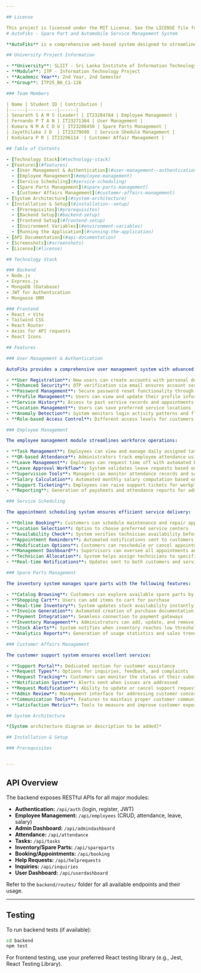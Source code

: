 ```yaml
---

## License

This project is licensed under the MIT License. See the LICENSE file for details.
# AutoFiks - Spare Part and Automobile Service Management System

**AutoFiks** is a comprehensive web-based system designed to streamline automobile service center operations, spare parts inventory management, and customer service interactions. The platform connects customers, employees, and administrators in a seamless digital environment, enhancing operational efficiency and customer satisfaction.

## University Project Information

- **University**: SLIIT - Sri Lanka Institute of Information Technology
- **Module**: ITP - Information Technology Project
- **Academic Year**: 2nd Year, 2nd Semester
- **Group**: ITP25_B6_C1-128

### Team Members

| Name | Student ID | Contribution |
|------|-----------|------|
| Senarath S A M S (Leader) | IT23284784 | Employee Management |
| Fernando P T A N | IT23271364 | User Management |
| Kumara N M A C D U | IT23286450 | Spare Parts Management |
| Jayathilake J D  | IT23279698  | Service Shedule Management |
| Kodikara P R | IT23296114  | Customer Affair Management |

## Table of Contents

- [Technology Stack](#technology-stack)
- [Features](#features)
  - [User Management & Authentication](#user-management--authentication)
  - [Employee Management](#employee-management)
  - [Service Scheduling](#service-scheduling)
  - [Spare Parts Management](#spare-parts-management)
  - [Customer Affairs Management](#customer-affairs-management)
- [System Architecture](#system-architecture)
- [Installation & Setup](#installation--setup)
  - [Prerequisites](#prerequisites)
  - [Backend Setup](#backend-setup)
  - [Frontend Setup](#frontend-setup)
  - [Environment Variables](#environment-variables)
  - [Running the Application](#running-the-application)
- [API Documentation](#api-documentation)
- [Screenshots](#screenshots)
- [License](#license)

## Technology Stack

### Backend
- Node.js
- Express.js
- MongoDB (Database)
- JWT for Authentication
- Mongoose ORM

### Frontend
- React + Vite
- Tailwind CSS
- React Router
- Axios for API requests
- React Icons

## Features

### User Management & Authentication

AutoFiks provides a comprehensive user management system with advanced security features:

- **User Registration**: New users can create accounts with personal details including name, email, phone number, and address
- **Enhanced Security**: OTP verification via email ensures account security
- **Password Management**: Secure password reset functionality through email verification
- **Profile Management**: Users can view and update their profile information
- **Service History**: Access to past service records and appointments
- **Location Management**: Users can save preferred service locations
- **Anomaly Detection**: System monitors login activity patterns and flags suspicious behavior
- **Role-based Access Control**: Different access levels for customers, employees, and administrators

### Employee Management

The employee management module streamlines workforce operations:

- **Task Management**: Employees can view and manage daily assigned tasks
- **QR-based Attendance**: Administrators track employee attendance using QR code scanning
- **Leave Management**: Employees can request time off with automated balance verification
- **Leave Approval Workflow**: System validates leave requests based on type and available balance
- **Supervision Tools**: Managers can monitor attendance records and service request allocations
- **Salary Calculation**: Automated monthly salary computation based on attendance and approved leaves
- **Support Ticketing**: Employees can raise support tickets for workplace issues
- **Reporting**: Generation of paysheets and attendance reports for administrative purposes

### Service Scheduling

The appointment scheduling system ensures efficient service delivery:

- **Online Booking**: Customers can schedule maintenance and repair appointments
- **Location Selection**: Option to choose preferred service centers
- **Availability Check**: System verifies technician availability before confirming slots
- **Appointment Reminders**: Automated notifications sent to customers before scheduled service
- **Modification Options**: Customers can reschedule or cancel appointments when needed
- **Management Dashboard**: Supervisors can oversee all appointments and handle urgent requests
- **Technician Allocation**: System helps assign technicians to specific service requests
- **Real-time Notifications**: Updates sent to both customers and service staff during the process

### Spare Parts Management

The inventory system manages spare parts with the following features:

- **Catalog Browsing**: Customers can explore available spare parts by category or brand
- **Shopping Cart**: Users can add items to cart for purchase
- **Real-time Inventory**: System updates stock availability instantly
- **Invoice Generation**: Automated creation of purchase documentation
- **Payment Integration**: Seamless connection to payment gateways
- **Inventory Management**: Administrators can add, update, and remove spare parts
- **Stock Alerts**: System notifies when inventory reaches low thresholds
- **Analytics Reports**: Generation of usage statistics and sales trend analysis

### Customer Affairs Management

The customer support system ensures excellent service:

- **Support Portal**: Dedicated section for customer assistance
- **Request Types**: Options for inquiries, feedback, and complaints
- **Request Tracking**: Customers can monitor the status of their submissions
- **Notification System**: Alerts sent when issues are addressed
- **Request Modification**: Ability to update or cancel support requests
- **Admin Review**: Management interface for addressing customer concerns
- **Communication Tools**: Features to maintain proper customer communication
- **Satisfaction Metrics**: Tools to measure and improve customer experience

## System Architecture

*[System architecture diagram or description to be added]*

## Installation & Setup

### Prerequisites


---
```


## API Overview

The backend exposes RESTful APIs for all major modules:

- **Authentication:** `/api/auth` (login, register, JWT)
- **Employee Management:** `/api/employees` (CRUD, attendance, leave, salary)
- **Admin Dashboard:** `/api/admindashboard`
- **Attendance:** `/api/attendance`
- **Tasks:** `/api/tasks`
- **Inventory/Spare Parts:** `/api/spareparts`
- **Booking/Appointments:** `/api/booking`
- **Help Requests:** `/api/helprequests`
- **Inquiries:** `/api/inquiries`
- **User Dashboard:** `/api/userdashboard`

Refer to the `backend/routes/` folder for all available endpoints and their usage.

---

## Testing

To run backend tests (if available):

```sh
cd backend
npm test
```

For frontend testing, use your preferred React testing library (e.g., Jest, React Testing Library).



